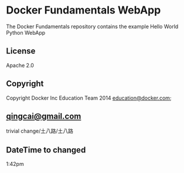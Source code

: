 Docker Fundamentals WebApp
==========================

The Docker Fundamentals repository contains the example Hello World Python WebApp

## License

Apache 2.0

## Copyright

Copyright Docker Inc Education Team 2014 <education@docker.com>;
## <qingcai@gmail.com>


trivial change/土八路/土八路 
## DateTime to changed
1:42pm
